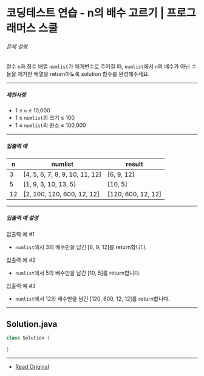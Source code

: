 
# 코딩테스트 연습 - n의 배수 고르기 | 프로그래머스 스쿨

###### 문제 설명

정수 `n`과 정수 배열 `numlist`가 매개변수로 주어질 때, `numlist`에서 `n`의 배수가 아닌 수들을 제거한 배열을 return하도록 solution 함수를 완성해주세요.

---

##### 제한사항

* 1 ≤ `n` ≤ 10,000
* 1 ≤ `numlist`의 크기 ≤ 100
* 1 ≤ `numlist`의 원소 ≤ 100,000

---

##### 입출력 예

| n  | numlist                          | result               |
| -- | -------------------------------- | -------------------- |
| 3  | \[4, 5, 6, 7, 8, 9, 10, 11, 12\] | \[6, 9, 12\]         |
| 5  | \[1, 9, 3, 10, 13, 5\]           | \[10, 5\]            |
| 12 | \[2, 100, 120, 600, 12, 12\]     | \[120, 600, 12, 12\] |

---

##### 입출력 예 설명

입출력 예 #1

* `numlist`에서 3의 배수만을 남긴 \[6, 9, 12\]를 return합니다.

입출력 예 #2

* `numlist`에서 5의 배수만을 남긴 \[10, 5\]를 return합니다.

입출력 예 #3

* `numlist`에서 12의 배수만을 남긴 \[120, 600, 12, 12\]를 return합니다.


---
## Solution.java

```java
class Solution {
 
}
```

---
* [Read Original](https://school.programmers.co.kr/learn/courses/30/lessons/120905)